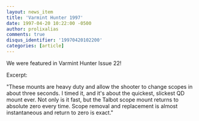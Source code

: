 ```yaml
---
layout: news_item
title: 'Varmint Hunter 1997'
date: 1997-04-20 10:22:00 -0500
author: prolixalias
comments: true
disqus_identifier: '19970420102200'
categories: [article]
---
```


We were featured in Varmint Hunter Issue 22!

Excerpt:

"These mounts are heavy duty and allow the shooter to change scopes in about three seconds. I timed it, and it's about the quickest, slickest QD mount ever. Not only is it fast, but the Talbot scope mount returns to absolute zero every time. Scope removal and replacement is almost instantaneous and return to zero is exact." 
